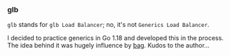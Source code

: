 ### glb
`glb` stands for `glb Load Balancer`; no, it's not `Generics Load Balancer`.

I decided to practice generics in Go 1.18 and developed this in the process.
The idea behind it was hugely influence by [bag](https://github.com/toeydevelopment/bag).
Kudos to the author...